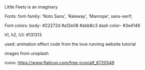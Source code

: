 Little Feets is an imaginary 


Fonts: font-family: 'Noto Sans', 'Raleway', 'Manrope', sans-serif;

Font colors: body- #22272d
                   #a12e08
                   #abb8c3
       dash color- #3e4146      

h1, h2, h3: #131313

used: 
animation effect code from the love running website tutorial

images from unsplash

icons: https://www.flaticon.com/free-icon/alf_6720549

